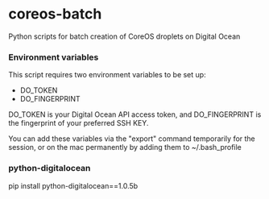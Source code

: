 coreos-batch
============

Python scripts for batch creation of CoreOS droplets on Digital Ocean

### Environment variables
This script requires two environment variables to be set up:

* DO_TOKEN
* DO_FINGERPRINT

DO_TOKEN is your Digital Ocean API access token, and DO_FINGERPRINT is the fingerprint of your preferred SSH KEY.

You can add these variables via the "export" command temporarily for the session, or on the mac permanently by adding them to ~/.bash_profile

### python-digitalocean
pip install python-digitalocean==1.0.5b